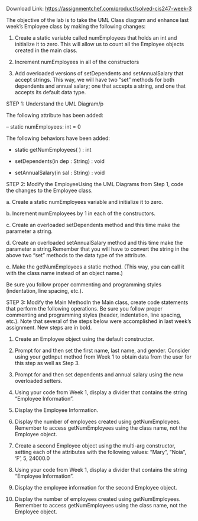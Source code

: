 Download Link: https://assignmentchef.com/product/solved-cis247-week-3
<br>
<p class="ui header product-top-header" title="cis247 week 3 Solution">The objective of the lab is to take the UML Class diagram and enhance last week’s Employee class by making the following changes:

1.    Create a static variable called numEmployees that holds an int and initialize it to zero. This will allow us to count all the Employee objects created in the main class.

2.    Increment numEmployees in all of the constructors

3.    Add overloaded versions of setDependents and setAnnualSalary that accept strings. This way, we will have two “set” methods for both dependents and annual salary; one that accepts a string, and one that accepts its default data type.

STEP 1: Understand the UML Diagram/p

The following attribute has been added:

– static numEmployees: int = 0

The following behaviors have been added:

+ static getNumEmployees( ) : int

+ setDependents(in dep : String) : void

+ setAnnualSalary(in sal : String) : void

STEP 2: Modify the EmployeeUsing the UML Diagrams from Step 1, code the changes to the Employee class.

a.    Create a static numEmployees variable and initialize it to zero.

b.    Increment numEmployees by 1 in each of the constructors.

c.    Create an overloaded setDependents method and this time make the parameter a string.

d.    Create an overloaded setAnnualSalary method and this time make the parameter a string.Remember that you will have to convert the string in the above two “set” methods to the data type of the attribute.

e.    Make the getNumEmployees a static method. (This way, you can call it with the class name instead of an object name.)

Be sure you follow proper commenting and programming styles (indentation, line spacing, etc.).

STEP 3: Modify the Main MethodIn the Main class, create code statements that perform the following operations. Be sure you follow proper commenting and programming styles (header, indentation, line spacing, etc.). Note that several of the steps below were accomplished in last week’s assignment. New steps are in bold.

1.    Create an Employee object using the default constructor.

2.    Prompt for and then set the first name, last name, and gender. Consider using your getInput method from Week 1 to obtain data from the user for this step as well as Step 3.

3.    Prompt for and then set dependents and annual salary using the new overloaded setters.

4.    Using your code from Week 1, display a divider that contains the string “Employee Information”.

5.    Display the Employee Information.

6.    Display the number of employees created using getNumEmployees. Remember to access getNumEmployees using the class name, not the Employee object.

7.    Create a second Employee object using the multi-arg constructor, setting each of the attributes with the following values: “Mary”, “Noia”, ‘F’, 5, 24000.0

8.    Using your code from Week 1, display a divider that contains the string “Employee Information”.

9.    Display the employee information for the second Employee object.

10. Display the number of employees created using getNumEmployees. Remember to access getNumEmployees using the class name, not the Employee object.